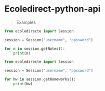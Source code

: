 # Ecoledirect-python-api

> Examples

```python
from ecoledirecte import Session

session = Session("username", "password")

for n in session.getNotes():
    print(n)
```

```python
from ecoledirecte import Session

session = Session("username", "password")

for hw in session.getHomeworks():
    print(hw)
```
